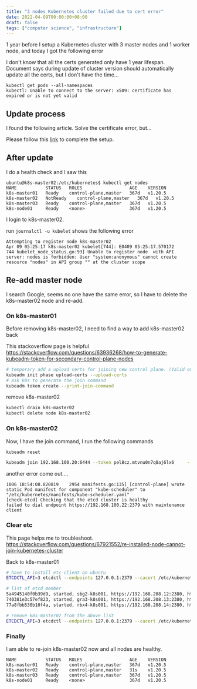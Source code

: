```yaml
---
title: "3 nodes Kubernetes cluster failed due to cert error"
date: 2022-04-09T00:00:00+08:00
draft: false
tags: ["computer science", "infrastructure"]
---
```


1 year before I setup a Kubernetes cluster with 3 master nodes and 1 worker node, and today I got the following error

I don't know that all the certs generated only have 1 year lifespan. Document says during update of cluster version should automatically update all the certs, but I don't have the time...

```
kubectl get pods --all-namespaces
kubectl: Unable to connect to the server: x509: certificate has expired or is not yet valid
```

## Update process

I found the following article. Solve the certificate error, but...

Please follow this [link](https://github.com/toracigno/kb/wiki/K8s-API-server-certificate-renewal) to complete the setup.

## After update

I do a health check and I saw this

```
ubuntu@k8s-master02:/etc/kubernetes$ kubectl get nodes
NAME           STATUS   ROLES                  AGE    VERSION
k8s-master01   Ready    control-plane,master   367d   v1.20.5
k8s-master02   NotReady    control-plane,master   367d   v1.20.5
k8s-master03   Ready    control-plane,master   367d   v1.20.5
k8s-node01     Ready    <none>                 367d   v1.20.5
```

I login to k8s-master02.

run `journalctl -u kubelet` shows the following error

```
Attempting to register node k8s-master02
Apr 09 05:25:17 k8s-master02 kubelet[744]: E0409 05:25:17.570172     744 kubelet_node_status.go:93] Unable to register node  with API server: nodes is forbidden: User "system:anonymous" cannot create resource "nodes" in API group "" at the cluster scope
```

## Re-add master node

I search Google, seems no one have the same error, so I have to delete the k8s-master02 node and re-add.

### On k8s-master01

Before removing k8s-master02, I need to find a way to add k8s-master02 back

This stackoverflow page is helpful 
https://stackoverflow.com/questions/63936268/how-to-generate-kubeadm-token-for-secondary-control-plane-nodes

```bash
# temporary add a upload certs for joining new control plane. (Valid only for 2 hours)
kubeadm init phase upload-certs --upload-certs
# ask k8s to generate the join command
kubeadm token create --print-join-command
```

remove k8s-master02

```bash
kubectl drain k8s-master02
kubectl delete node k8s-master02
```

### On k8s-master02

Now, I have the join command, I run the following commands

```bash
kubeadm reset

kubeadm join 192.168.100.20:6444 --token pel8cz.mtvnu0n7q8aj6lx6     --discovery-token-ca-cert-hash sha256:xxxxxxx --control-plane --certificate-key xxxxxxxx
```

another error come out....

```
1006 18:54:08.820819    2954 manifests.go:135] [control-plane] wrote static Pod manifest for component "kube-scheduler" to "/etc/kubernetes/manifests/kube-scheduler.yaml"
[check-etcd] Checking that the etcd cluster is healthy
failed to dial endpoint https://192.168.100.22:2379 with maintenance client
```

### Clear etc

This page helps me to troubleshoot. https://stackoverflow.com/questions/67921552/re-installed-node-cannot-join-kubernetes-cluster

Back to k8s-master01

```bash
# have to install etc-client on ubuntu
ETCDCTL_API=3 etcdctl --endpoints 127.0.0.1:2379 --cacert /etc/kubernetes/pki/etcd/ca.crt --cert /etc/kubernetes/pki/etcd/server.crt --key /etc/kubernetes/pki/etcd/server.key member list

# list of etcd member
5a4945140f0b39d9, started, sbg2-k8s001, https://192.168.208.12:2380, https://192.168.208.12:2379
740381e3c57ef823, started, gra3-k8s001, https://192.168.208.13:2380, https://192.168.208.13:2379
77a8fbb530b10f4a, started, rbx4-k8s001, https://192.168.208.14:2380, https://192.168.208.14:2379

# remove k8s-master02 from the above list
ETCDCTL_API=3 etcdctl --endpoints 127.0.0.1:2379 --cacert /etc/kubernetes/pki/etcd/ca.crt --cert /etc/kubernetes/pki/etcd/server.crt --key /etc/kubernetes/pki/etcd/server.key member remove e073aa5a204b727d
```

### Finally

I am able to re-join k8s-master02 now and all nodes are healthy.

```
NAME           STATUS   ROLES                  AGE    VERSION
k8s-master01   Ready    control-plane,master   367d   v1.20.5
k8s-master02   Ready    control-plane,master   31s    v1.20.5
k8s-master03   Ready    control-plane,master   367d   v1.20.5
k8s-node01     Ready    <none>                 367d   v1.20.5
```

